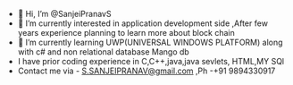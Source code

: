 - 👋 Hi, I’m @SanjeiPranavS
- 👀 I’m currently interested in application development side ,After few years experience planning to learn more about block chain  
- 🌱 I’m currently learning UWP(UNIVERSAL WINDOWS PLATFORM) along with c# and non relational database Mango db
- I have prior coding experience in C,C++,java,java sevlets, HTML,MY SQl 
- Contact me via - S.SANJEIPRANAV@gmail.com  ,Ph -+91 9894330917 


